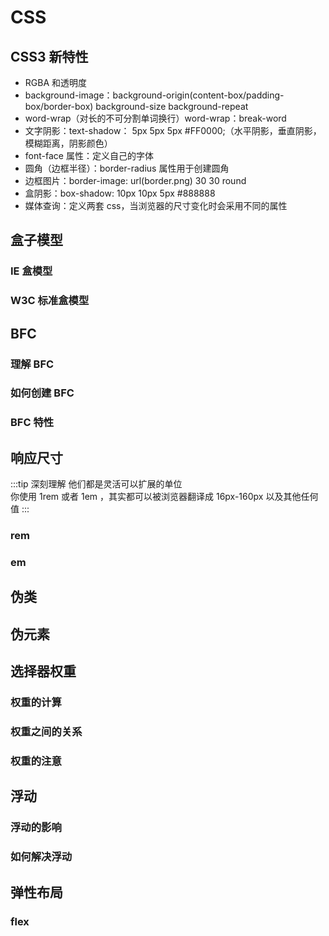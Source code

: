 # CSS

## CSS3 新特性

- RGBA 和透明度
- background-image：background-origin(content-box/padding-box/border-box) background-size background-repeat
- word-wrap（对长的不可分割单词换行）word-wrap：break-word
- 文字阴影：text-shadow： 5px 5px 5px #FF0000;（水平阴影，垂直阴影，模糊距离，阴影颜色）
- font-face 属性：定义自己的字体
- 圆角（边框半径）：border-radius 属性用于创建圆角
- 边框图片：border-image: url(border.png) 30 30 round
- 盒阴影：box-shadow: 10px 10px 5px #888888
- 媒体查询：定义两套 css，当浏览器的尺寸变化时会采用不同的属性

## 盒子模型

### IE 盒模型


### W3C 标准盒模型

## BFC 

### 理解 BFC

### 如何创建 BFC

### BFC 特性


## 响应尺寸

:::tip 深刻理解
他们都是灵活可以扩展的单位  
你使用 1rem 或者 1em ，其实都可以被浏览器翻译成 16px-160px 以及其他任何值
:::

### rem

### em

## 伪类 

## 伪元素

## 选择器权重

### 权重的计算

### 权重之间的关系

### 权重的注意

## 浮动

### 浮动的影响

### 如何解决浮动

## 弹性布局 

### flex

